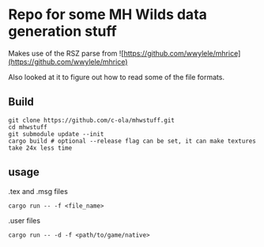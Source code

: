 # Repo for some MH Wilds data generation stuff

Makes use of the RSZ parse from ![https://github.com/wwylele/mhrice](https://github.com/wwylele/mhrice)

Also looked at it to figure out how to read some of the file formats.

## Build

```
git clone https://github.com/c-ola/mhwstuff.git
cd mhwstuff
git submodule update --init
cargo build # optional --release flag can be set, it can make textures take 24x less time
```

## usage

.tex and .msg files
```
cargo run -- -f <file_name>
```

.user files
```
cargo run -- -d -f <path/to/game/native>
```
